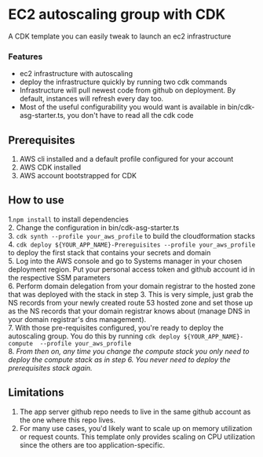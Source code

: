 # EC2 autoscaling group with CDK

A CDK template you can easily tweak to launch an ec2 infrastructure

### Features
* ec2 infrastructure with autoscaling
* deploy the infrastructure quickly by running two cdk commands
* Infrastructure will pull newest code from github on deployment. By default, instances will refresh every day too.
* Most of the useful configurability you would want is available in bin/cdk-asg-starter.ts, you don't have to read all the cdk code

## Prerequisites
1. AWS cli installed and a default profile configured for your account
2. AWS CDK installed
3. AWS account bootstrapped for CDK

## How to use

1.`npm install`   to install dependencies  
2. Change the configuration in bin/cdk-asg-starter.ts  
3. `cdk synth --profile your_aws_profile`  to build the cloudformation stacks  
4. `cdk deploy ${YOUR_APP_NAME}-Prereguisites --profile your_aws_profile` to deploy the first stack that contains your secrets and domain  
5. Log into the AWS console and go to Systems manager in your chosen deployment region. Put your personal access token and github account id in the respective SSM parameters  
6. Perform domain delegation from your domain registrar to the hosted zone that was deployed with the stack in step 3. This is very simple, just grab the NS records from your newly created route 53 hosted zone and set those up as the NS records that your domain registrar knows about (manage DNS in your domain registrar's dns management).  
7. With those pre-requisites configured, you're ready to deploy the autoscaling group. You do this by running `cdk deploy ${YOUR_APP_NAME}-compute  --profile your_aws_profile`  
8. *From then on, any time you change the compute stack you only need to deploy the compute stack as in step 6. You never need to deploy the prerequisites stack again.*  

## Limitations

1. The app server github repo needs to live in the same github account as the one where this repo lives.
2. For many use cases, you'd likely want to scale up on memory utilization or request counts. This template only provides scaling on CPU utilization since the others are too application-specific.